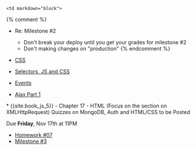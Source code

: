 	<td markdown="block">

{% comment %}
* Re: Milestone #2
    * Don't break your deploy until you get your grades for milestone #2
    * Don't making changes on "production"
{% endcomment %}

* [CSS](slides/19/css.html)
* [Selectors, JS and CSS](slides/19/js-css.html)
* [Events](slides/19/events.html)
* [Ajax Part 1](slides/20/ajax.html)


<!-- 
* [](slides//.html)
* [](slides//.html)
-->
</td>
	<td markdown="block">
* {{site.book_js_5}} - Chapter 17 - HTML (Focus on the section on XMLHttpRequest)
</td>
	<td markdown="block">
Quizzes on MongoDB, Auth and HTML/CSS to be Posted

Due __Friday__, Nov 17th at 11PM 


* [Homework #07](homework/07.html)
* [Milestone #3](final-project.html#milestone3)

</td>
